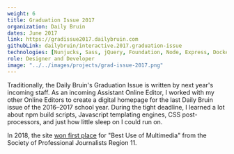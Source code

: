 ```yaml
---
weight: 6
title: Graduation Issue 2017
organization: Daily Bruin
dates: June 2017
link: https://gradissue2017.dailybruin.com
githubLink: dailybruin/interactive.2017.graduation-issue
technologies: [Nunjucks, Sass, jQuery, Foundation, Node, Express, Docker]
role: Designer and Developer
image: "../../images/projects/grad-issue-2017.png"
---
```


Traditionally, the Daily Bruin's Graduation Issue is written by next year's incoming staff. As an incoming Assistant Online Editor, I worked with my other Online Editors to create a digital homepage for the last Daily Bruin issue of the 2016–2017 school year. During the tight deadline, I learned a lot about npm build scripts, Javascript templating engines, CSS post-processors, and just how little sleep on I could run on.

In 2018, the site [won first place](https://dailybruin.com/2018/04/28/the-daily-bruin-takes-home-multiple-first-place-awards-at-spj-conference/) for "Best Use of Multimedia" from the Society of Professional Journalists Region 11.
